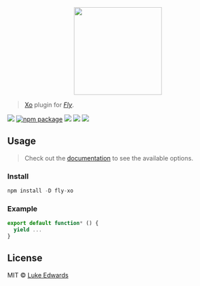 <div align="center">
  <a href="http://github.com/flyjs/fly">
    <img width=200px  src="https://cloud.githubusercontent.com/assets/8317250/8733685/0be81080-2c40-11e5-98d2-c634f076ccd7.png">
  </a>
</div>

> [Xo](https://github.com/lukeed/fly-xo) plugin for _[Fly][fly]_.

[![][fly-badge]][fly]
[![npm package][npm-ver-link]][releases]
[![][dl-badge]][npm-pkg-link]
[![][travis-badge]][travis-link]
[![][mit-badge]][mit]

## Usage
> Check out the [documentation](PLUGIN_DOCUMENTATION) to see the available options.

### Install

```a
npm install -D fly-xo
```

### Example

```js
export default function* () {
  yield ...
}
```

## License

MIT © [Luke Edwards][author]


[mit]:          http://opensource.org/licenses/MIT
[author]:       https://lukeed.com
[contributors]: https://github.com/lukeed/fly-xo/graphs/contributors
[releases]:     https://github.com/lukeed/fly-xo/releases
[fly]:          https://www.github.com/flyjs/fly
[fly-badge]:    https://img.shields.io/badge/fly-JS-05B3E1.svg?style=flat-square
[mit-badge]:    https://img.shields.io/badge/license-MIT-444444.svg?style=flat-square
[npm-pkg-link]: https://www.npmjs.org/package/fly-xo
[npm-ver-link]: https://img.shields.io/npm/v/fly-xo.svg?style=flat-square
[dl-badge]:     http://img.shields.io/npm/dm/fly-xo.svg?style=flat-square
[travis-link]:  https://travis-ci.org/lukeed/fly-xo
[travis-badge]: http://img.shields.io/travis/lukeed/fly-xo.svg?style=flat-square
